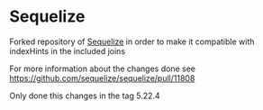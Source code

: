# Sequelize

Forked repository of [Sequelize](https://github.com/sequelize/sequelize) in order to make it compatible with indexHints in the included joins

For more information about the changes done see https://github.com/sequelize/sequelize/pull/11808

Only done this changes in the tag 5.22.4
